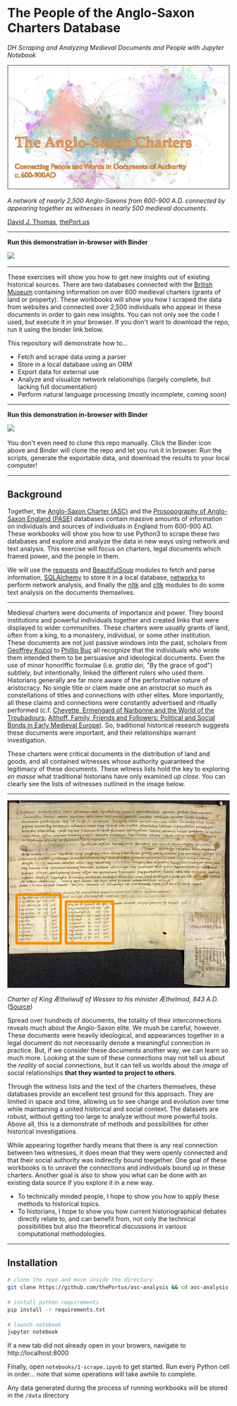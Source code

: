 # The People of the Anglo-Saxon Charters Database

*DH Scraping and Analyzing Medieval Documents and People with Jupyter Notebook*

![Banner image](./assets/network-banner.png)

*A network of nearly 2,500 Anglo-Saxons from 600-900 A.D. connected by appearing together as witnesses in nearly 500 medieval documents.*

[David J. Thomas](mailto:dave.a.base@gmail.com), [thePort.us](http://thePort.us)

---

**Run this demonstration in-browser with Binder**

<a alt="Binder" href="https://mybinder.org/v2/gh/thePortus/asc-analysis/HEAD?urlpath=lab/notebooks/1-scrape.ipynb" target="_blank"><img src="https://mybinder.org/badge.svg" /><a/>

---

These exercises will show you how to get new insights out of existing historical sources. There are two databases connected with the [British Museum](https://www.britishmuseum.org/) containing information on over 600 medieval charters (grants of land or property). These workbooks will show you how I scraped the data from websites and connected over 2,500 individuals who appear in these documents in order to gain new insights. You can not only see the code I used, but execute it in your browser. If you don't want to download the repo, run it using the binder link below.

This repository will demonstrate how to...

* Fetch and scrape data using a parser
* Store in a local database using an ORM
* Export data for external use
* Analyze and visualize network relationships (largely complete, but lacking full documentation)
* Perform natural language processing (mostly incomplete, coming soon)

---

**Run this demonstration in-browser with Binder**

<a alt="Binder" href="https://mybinder.org/v2/gh/thePortus/asc-analysis/HEAD?urlpath=lab/notebooks/1-scrape.ipynb" target="_blank"><img src="https://mybinder.org/badge.svg" /><a/>

You don't even need to clone this repo manually. Click the Binder icon above and Binder will clone the repo and let you run it in browser. Run the scripts, generate the exportable data, and download the results to your local computer!

---

## Background

Together, the [Anglo-Saxon Charter (ASC)](http://aschart.kcl.ac.uk) and the [Prosopography of Anglo-Saxon England (PASE)](http://pase.ac.uk/) databases contain massive amounts of information on individuals and sources of individuals in England from 600-900 AD. These workbooks will show you how to use Python3 to scrape these two databases and explore and analyze the data in new ways using network and text analysis. This exercise will focus on charters, legal documents which framed power, and the people in them.

We will use the [requests](https://requests.kennethreitz.org/en/master/) and [BeautifulSoup](https://www.crummy.com/software/BeautifulSoup/bs4/doc/) modules to fetch and parse information, [SQLAlchemy](https://www.sqlalchemy.org/) to store it in a local database, [networkx](https://networkx.github.io) to perform network analysis, and finally the [nltk](http://nltk.org) and [cltk](https://cltk.readthedocs.io) modules to do some text analysis on the documents themselves.

---

Medieval charters were documents of importance and power. They bound institutions and powerful individuals together and created links that were displayed to wider communities. These charters were usually grants of land, often from a king, to a monastery, individual, or some other institution. These documents are not just passive windows into the past, scholars from [Geoffrey Koziol](https://history.berkeley.edu/geoffrey-koziol) to [Phillip Buc](https://ias.ceu.edu/people/philippe-buc) all recognize that the individuals who wrote them intended them to be persuasive and ideological documents. Even the use of minor honoriffic formulae (i.e. *gratia dei*, "By the grace of god") subtlely, but intentionally, linked the different rulers who used them. Historians generally are far more aware of the performative nature of aristocracy. No single title or claim made one an aristocrat so much as constellations of titles and connections with other elites. More importantly, all these claims and connections were constantly advertised and ritually performed (c.f. [Cheyette, Ermengard of Narbonne and the World of the Troubadours](https://www.amazon.com/Ermengard-Narbonne-Troubadours-Conjunctions-Religion/dp/0801489253); [Althoff, Family, Friends and Followers: Political and Social Bonds in Early Medieval Europe](https://www.amazon.com/Family-Friends-Followers-Political-Cambridge/dp/0521779340)). So, traditional historical research suggests these documents were important, and their relationships warrant investigation.

These charters were critical documents in the distribution of land and goods, and all contained witnesses whose authority guaranteed the legitimacy of these documents. These witness lists hold the key to exploring *en masse* what traditional historians have only examined *up close*. You can clearly see the lists of witnesses outlined in the image below.

---

![Charter with witness list](./assets/charter-large.jpg)

*Charter of King Æthelwulf of Wessex to his minister Æthelmod, 843 A.D.* ([Source](https://tenthmedieval.wordpress.com/2014/08/21/before-you-write-a-charter/))

Spread over hundreds of documents, the totality of their interconnections reveals much about the Anglo-Saxon elite. We mush be careful, however. These documents were heavily ideological, and appearances together in a legal document do not necessarily denote a meaningful connection in practice. But, if we consider these documents another way, we can learn so much more. Looking at the sum of these connections may not tell us about the *reality* of social connections, but it can tell us worlds about the *image* of social relationships **that they wanted to project to others**.

Through the witness lists and the text of the charters themselves, these databases provide an excellent test ground for this approach. They are limited in space and time, allowing us to see change and evolution over time while maintaining a united historical and social context. The datasets are robust, without getting too large to analyze without more powerful tools. Above all, this is a demonstrate of methods and possibilities for other historical investigations.

While appearing together hardly means that there is any real connection between two witnesses, it does mean that they were openly connected and that their social authority was indirectly bound toegether. One goal of these workbooks is to unravel the connections and individuals bound up in these charters. Another goal is also to show you what can be done with an existing data source if you explore it in a new way.

* To technically minded people, I hope to show you how to apply these methods to historical topics.
* To historians, I hope to show you how current historiographical debates directly relate to, and can benefit from, not only the technical possibilities but also the theoretical discussions in various computational methodologies.

---

## Installation

```sh
# clone the repo and move inside the directory
git clone https://github.com/thePortus/asc-analysis && cd asc-analysis

# install python requirements
pip install -r requirements.txt

# launch notebook
jupyter notebook
```

If a new tab did not already open in your browers, navigate to
http://localhost:8000

Finally, open `notebooks/1-scrape.ipynb` to get started. Run every Python cell in order... note that some operations will take awhile to complete.

Any data generated during the process of running workbooks will be stored in the `/data` directory
